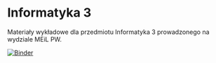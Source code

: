 # Informatyka 3
Materiały wykładowe dla przedmiotu Informatyka 3 prowadzonego na wydziale MEiL PW.

[![Binder](https://mybinder.org/badge_logo.svg)](https://mybinder.org/v2/gh/ccfd/info_3_lectures.git/master)

